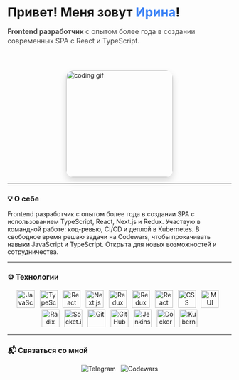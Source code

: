 <div style="display: flex; align-items: center; justify-content: center; gap: 40px; max-width: 800px; margin: auto; flex-wrap: wrap;">
  <div style="flex: 1 1 300px; min-width: 280px;">
    <h1 style="margin-bottom: 8px;">Привет! Меня зовут <span style="color: #3b82f6;">Ирина</span>!</h1>
    <p style="font-size: 1.1em; line-height: 1.4; color: #444;">
      <strong>Frontend разработчик</strong> с опытом более года в создании современных SPA с React и TypeScript.
    </p>
  </div>
  <div style="flex-shrink: 0; border-radius: 16px; overflow: hidden; box-shadow: 0 8px 16px rgba(0,0,0,0.15);">
    <img src="https://media.giphy.com/media/qgQUggAC3Pfv687qPC/giphy.gif" alt="coding gif" width="240" style="display: block;" />
  </div>
</div>

---

### 💡 О себе

Frontend разработчик с опытом более года в создании SPA с использованием TypeScript, React, Next.js и Redux. Участвую в командной работе: код-ревью, CI/CD и деплой в Kubernetes. В свободное время решаю задачи на Codewars, чтобы прокачивать навыки JavaScript и TypeScript. Открыта для новых возможностей и сотрудничества.

---

### ⚙️ Технологии

<p align="center" style="margin-top: 20px;">
  <!-- иконки как у тебя -->
  <img src="https://cdn.jsdelivr.net/gh/devicons/devicon/icons/javascript/javascript-original.svg" width="40" alt="JavaScript" title="JavaScript (ES6+)"/> &nbsp;
  <img src="https://cdn.jsdelivr.net/gh/devicons/devicon/icons/typescript/typescript-original.svg" width="40" alt="TypeScript" title="TypeScript"/> &nbsp;
  <img src="https://cdn.jsdelivr.net/gh/devicons/devicon/icons/react/react-original.svg" width="40" alt="React" title="React"/> &nbsp;
  <img src="https://cdn.jsdelivr.net/gh/devicons/devicon/icons/nextjs/nextjs-original.svg" width="40" alt="Next.js" title="Next.js (SSR)"/> &nbsp;
  <img src="https://cdn.jsdelivr.net/gh/devicons/devicon/icons/redux/redux-original.svg" width="40" alt="Redux" title="Redux"/> &nbsp;
  <img src="https://cdn.jsdelivr.net/gh/devicons/devicon/icons/redux/redux-original.svg" width="40" alt="Redux Toolkit" title="Redux Toolkit"/> &nbsp;
  <img src="https://cdn.jsdelivr.net/gh/devicons/devicon/icons/react/react-original.svg" width="40" alt="React Hook Form" title="React Hook Form"/> &nbsp;
  <img src="https://cdn.jsdelivr.net/gh/devicons/devicon/icons/css3/css3-original.svg" width="40" alt="CSS" title="CSS"/> &nbsp;
  <img src="https://mui.com/static/logo.png" width="40" alt="MUI" title="MUI"/> &nbsp;
  <img src="https://avatars.githubusercontent.com/u/62375390?s=200&v=4" width="40" alt="Radix UI" title="Radix UI"/> &nbsp;
  <img src="https://cdn.worldvectorlogo.com/logos/socket-io.svg" width="40" alt="Socket.io" title="WebSockets (Socket.io)"/> &nbsp;
  <img src="https://cdn.jsdelivr.net/gh/devicons/devicon/icons/git/git-original.svg" width="40" alt="Git" title="Git"/> &nbsp;
  <img src="https://cdn.jsdelivr.net/gh/devicons/devicon/icons/github/github-original.svg" width="40" alt="GitHub" title="GitHub"/> &nbsp;
  <img src="https://www.jenkins.io/images/logos/jenkins/jenkins.svg" width="40" alt="Jenkins" title="Jenkins"/> &nbsp;
  <img src="https://cdn.jsdelivr.net/gh/devicons/devicon/icons/docker/docker-original.svg" width="40" alt="Docker" title="Docker"/> &nbsp;
  <img src="https://cdn.jsdelivr.net/gh/devicons/devicon/icons/kubernetes/kubernetes-plain.svg" width="40" alt="Kubernetes" title="Kubernetes"/>
</p>

---

### 📬 Связаться со мной

<div style="display: flex; gap: 12px; justify-content: center; margin-top: 10px;">
  <a href="https://t.me/is_eliseeva" target="_blank" rel="noopener noreferrer" style="text-decoration: none;">
    <img src="https://img.shields.io/badge/-@is_eliseeva-2CA5E0?style=flat-square&logo=telegram&logoColor=white" alt="Telegram" />
  </a>
  <a href="https://www.codewars.com/users/eliseevais" target="_blank" rel="noopener noreferrer" style="text-decoration: none;">
    <img src="https://img.shields.io/badge/-Codewars-B1361E?style=flat-square&logo=codewars&logoColor=white" alt="Codewars" />
  </a>
</div>
